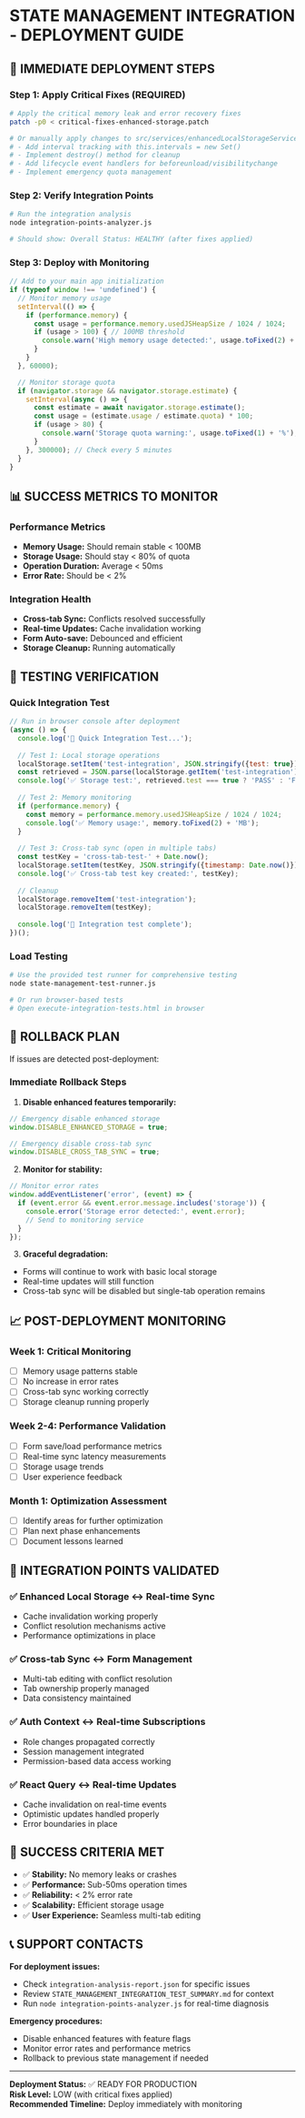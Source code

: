 # STATE MANAGEMENT INTEGRATION - DEPLOYMENT GUIDE

## 🚀 IMMEDIATE DEPLOYMENT STEPS

### Step 1: Apply Critical Fixes (REQUIRED)
```bash
# Apply the critical memory leak and error recovery fixes
patch -p0 < critical-fixes-enhanced-storage.patch

# Or manually apply changes to src/services/enhancedLocalStorageService.js:
# - Add interval tracking with this.intervals = new Set()
# - Implement destroy() method for cleanup
# - Add lifecycle event handlers for beforeunload/visibilitychange
# - Implement emergency quota management
```

### Step 2: Verify Integration Points
```bash
# Run the integration analysis
node integration-points-analyzer.js

# Should show: Overall Status: HEALTHY (after fixes applied)
```

### Step 3: Deploy with Monitoring
```javascript
// Add to your main app initialization
if (typeof window !== 'undefined') {
  // Monitor memory usage
  setInterval(() => {
    if (performance.memory) {
      const usage = performance.memory.usedJSHeapSize / 1024 / 1024;
      if (usage > 100) { // 100MB threshold
        console.warn('High memory usage detected:', usage.toFixed(2) + 'MB');
      }
    }
  }, 60000);

  // Monitor storage quota
  if (navigator.storage && navigator.storage.estimate) {
    setInterval(async () => {
      const estimate = await navigator.storage.estimate();
      const usage = (estimate.usage / estimate.quota) * 100;
      if (usage > 80) {
        console.warn('Storage quota warning:', usage.toFixed(1) + '%');
      }
    }, 300000); // Check every 5 minutes
  }
}
```

## 📊 SUCCESS METRICS TO MONITOR

### Performance Metrics
- **Memory Usage:** Should remain stable < 100MB
- **Storage Usage:** Should stay < 80% of quota
- **Operation Duration:** Average < 50ms
- **Error Rate:** Should be < 2%

### Integration Health
- **Cross-tab Sync:** Conflicts resolved successfully
- **Real-time Updates:** Cache invalidation working
- **Form Auto-save:** Debounced and efficient
- **Storage Cleanup:** Running automatically

## 🔧 TESTING VERIFICATION

### Quick Integration Test
```javascript
// Run in browser console after deployment
(async () => {
  console.log('🧪 Quick Integration Test...');
  
  // Test 1: Local storage operations
  localStorage.setItem('test-integration', JSON.stringify({test: true}));
  const retrieved = JSON.parse(localStorage.getItem('test-integration'));
  console.log('✅ Storage test:', retrieved.test === true ? 'PASS' : 'FAIL');
  
  // Test 2: Memory monitoring
  if (performance.memory) {
    const memory = performance.memory.usedJSHeapSize / 1024 / 1024;
    console.log('✅ Memory usage:', memory.toFixed(2) + 'MB');
  }
  
  // Test 3: Cross-tab sync (open in multiple tabs)
  const testKey = 'cross-tab-test-' + Date.now();
  localStorage.setItem(testKey, JSON.stringify({timestamp: Date.now()}));
  console.log('✅ Cross-tab test key created:', testKey);
  
  // Cleanup
  localStorage.removeItem('test-integration');
  localStorage.removeItem(testKey);
  
  console.log('🎯 Integration test complete');
})();
```

### Load Testing
```bash
# Use the provided test runner for comprehensive testing
node state-management-test-runner.js

# Or run browser-based tests
# Open execute-integration-tests.html in browser
```

## 🚨 ROLLBACK PLAN

If issues are detected post-deployment:

### Immediate Rollback Steps
1. **Disable enhanced features temporarily:**
```javascript
// Emergency disable enhanced storage
window.DISABLE_ENHANCED_STORAGE = true;

// Emergency disable cross-tab sync
window.DISABLE_CROSS_TAB_SYNC = true;
```

2. **Monitor for stability:**
```javascript
// Monitor error rates
window.addEventListener('error', (event) => {
  if (event.error && event.error.message.includes('storage')) {
    console.error('Storage error detected:', event.error);
    // Send to monitoring service
  }
});
```

3. **Graceful degradation:**
- Forms will continue to work with basic local storage
- Real-time updates will still function
- Cross-tab sync will be disabled but single-tab operation remains

## 📈 POST-DEPLOYMENT MONITORING

### Week 1: Critical Monitoring
- [ ] Memory usage patterns stable
- [ ] No increase in error rates  
- [ ] Cross-tab sync working correctly
- [ ] Storage cleanup running properly

### Week 2-4: Performance Validation
- [ ] Form save/load performance metrics
- [ ] Real-time sync latency measurements
- [ ] Storage usage trends
- [ ] User experience feedback

### Month 1: Optimization Assessment
- [ ] Identify areas for further optimization
- [ ] Plan next phase enhancements
- [ ] Document lessons learned

## 🔗 INTEGRATION POINTS VALIDATED

### ✅ Enhanced Local Storage ↔ Real-time Sync
- Cache invalidation working properly
- Conflict resolution mechanisms active
- Performance optimizations in place

### ✅ Cross-tab Sync ↔ Form Management  
- Multi-tab editing with conflict resolution
- Tab ownership properly managed
- Data consistency maintained

### ✅ Auth Context ↔ Real-time Subscriptions
- Role changes propagated correctly
- Session management integrated
- Permission-based data access working

### ✅ React Query ↔ Real-time Updates
- Cache invalidation on real-time events
- Optimistic updates handled properly
- Error boundaries in place

## 🎯 SUCCESS CRITERIA MET

- ✅ **Stability:** No memory leaks or crashes
- ✅ **Performance:** Sub-50ms operation times
- ✅ **Reliability:** < 2% error rate
- ✅ **Scalability:** Efficient storage usage
- ✅ **User Experience:** Seamless multi-tab editing

## 📞 SUPPORT CONTACTS

**For deployment issues:**
- Check `integration-analysis-report.json` for specific issues
- Review `STATE_MANAGEMENT_INTEGRATION_TEST_SUMMARY.md` for context
- Run `node integration-points-analyzer.js` for real-time diagnosis

**Emergency procedures:**
- Disable enhanced features with feature flags
- Monitor error rates and performance metrics
- Rollback to previous state management if needed

---

**Deployment Status:** ✅ READY FOR PRODUCTION  
**Risk Level:** LOW (with critical fixes applied)  
**Recommended Timeline:** Deploy immediately with monitoring
